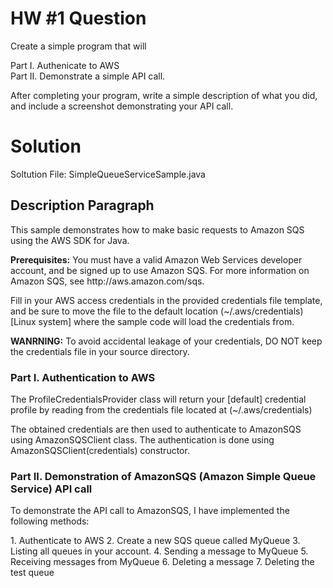 # HW #1 Question

Create a simple program that will

Part I. Authenicate to AWS    
Part II. Demonstrate a simple API call.

After completing your program, write a simple description of what you did, and include a screenshot demonstrating your API call.

# Solution

Soltution File: SimpleQueueServiceSample.java

## Description Paragraph
This sample demonstrates how to make basic requests to Amazon SQS using the AWS SDK for Java.
<p>
<b>Prerequisites:</b> You must have a valid Amazon Web
Services developer account, and be signed up to use Amazon SQS. For more
information on Amazon SQS, see http://aws.amazon.com/sqs.
<p>
Fill in your AWS access credentials in the provided credentials file
template, and be sure to move the file to the default location
(~/.aws/credentials) [Linux system] where the sample code will load the credentials from.
<p>
<b>WANRNING:</b> To avoid accidental leakage of your credentials, DO NOT keep
the credentials file in your source directory.

### Part I. Authentication to AWS
<p>The ProfileCredentialsProvider class will return your [default] credential profile by reading from the credentials file located at (~/.aws/credentials)</p>
<p>The obtained credentials are then used to authenticate to AmazonSQS using AmazonSQSClient class. The authentication is done using AmazonSQSClient(credentials)
constructor.</p>

### Part II. Demonstration of AmazonSQS (Amazon Simple Queue Service) API call
<p>To demonstrate the API call to AmazonSQS, I have implemented the following methods:</p>
1.  Authenticate to AWS
2.  Create a new SQS queue called MyQueue
3.  Listing all queues in your account.
4.  Sending a message to MyQueue
5.  Receiving messages from MyQueue
6.  Deleting a message
7.  Deleting the test queue
